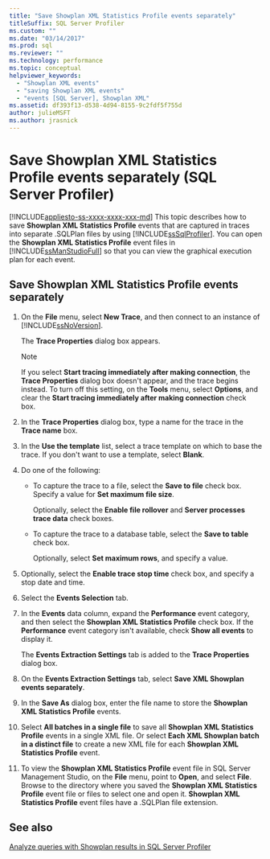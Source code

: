 ```yaml
---
title: "Save Showplan XML Statistics Profile events separately"
titleSuffix: SQL Server Profiler
ms.custom: ""
ms.date: "03/14/2017"
ms.prod: sql
ms.reviewer: ""
ms.technology: performance
ms.topic: conceptual
helpviewer_keywords: 
  - "Showplan XML events"
  - "saving Showplan XML events"
  - "events [SQL Server], Showplan XML"
ms.assetid: df393f13-d538-4d94-8155-9c2fdf5f755d
author: julieMSFT
ms.author: jrasnick
---
```

# Save Showplan XML Statistics Profile events separately (SQL Server Profiler)
[!INCLUDE[appliesto-ss-xxxx-xxxx-xxx-md](../../includes/appliesto-ss-xxxx-xxxx-xxx-md.md)]
  This topic describes how to save **Showplan XML Statistics Profile** events that are captured in traces into separate .SQLPlan files by using [!INCLUDE[ssSqlProfiler](../../includes/sssqlprofiler-md.md)]. You can open the **Showplan XML Statistics Profile** event files in [!INCLUDE[ssManStudioFull](../../includes/ssmanstudiofull-md.md)] so that you can view the graphical execution plan for each event.  
  
## Save Showplan XML Statistics Profile events separately  
  
1. On the **File** menu, select **New Trace**, and then connect to an instance of [!INCLUDE[ssNoVersion](../../includes/ssnoversion-md.md)].  
  
     The **Trace Properties** dialog box appears.  
  
    > [!NOTE]  
    >  If you select **Start tracing immediately after making connection**, the **Trace Properties** dialog box doesn't appear, and the trace begins instead. To turn off this setting, on the **Tools** menu, select **Options**, and clear the **Start tracing immediately after making connection** check box.  
  
2. In the **Trace Properties** dialog box, type a name for the trace in the **Trace name** box.  
  
3. In the **Use the template** list, select a trace template on which to base the trace. If you don't want to use a template, select **Blank**.  
  
4. Do one of the following:  
  
    -   To capture the trace to a file, select the **Save to file** check box. Specify a value for **Set maximum file size**.  
  
         Optionally, select the **Enable file rollover** and **Server processes trace data** check boxes. 
  
    -   To capture the trace to a database table, select the **Save to table** check box.  
  
         Optionally, select **Set maximum rows**, and specify a value.  
  
5. Optionally, select the **Enable trace stop time** check box, and specify a stop date and time. 
  
6. Select the **Events Selection** tab.  
  
7. In the **Events** data column, expand the **Performance** event category, and then select the **Showplan XML Statistics Profile** check box. If the **Performance** event category isn't available, check **Show all events** to display it.  
  
     The **Events Extraction Settings** tab is added to the **Trace Properties** dialog box.  
  
8. On the **Events Extraction Settings** tab, select **Save XML Showplan events separately**.  
  
9. In the **Save As** dialog box, enter the file name to store the **Showplan XML Statistics Profile** events.  
  
10. Select **All batches in a single file** to save all **Showplan XML Statistics Profile** events in a single XML file. Or select **Each XML Showplan batch in a distinct file** to create a new XML file for each **Showplan XML Statistics Profile** event.  
  
11. To view the **Showplan XML Statistics Profile** event file in SQL Server Management Studio, on the **File** menu, point to **Open**, and select **File**. Browse to the directory where you saved the **Showplan XML Statistics Profile** event file or files to select one and open it. **Showplan XML Statistics Profile** event files have a .SQLPlan file extension.  
  
## See also  
 [Analyze queries with Showplan results in SQL Server Profiler](../../tools/sql-server-profiler/analyze-queries-with-showplan-results-in-sql-server-profiler.md)  
  
  
